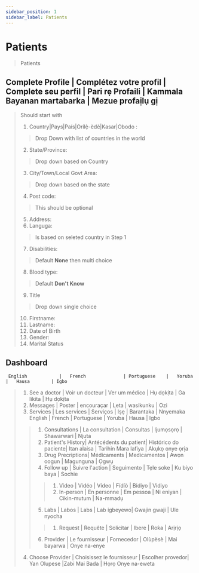 ```yaml
---
sidebar_position: 1
sidebar_label: Patients
---
```

# Patients

> Patients

## Complete Profile | Complétez votre profil | Complete seu perfil | Pari rẹ Profaili | Kammala Bayanan martabarka | Mezue profaịlụ gị

> Should start with 
> 1. Country|Pays|País|Orílẹ̀-èdè|Kasar|Obodo :
> > Drop Down with list of countries in the world
> 2. State/Province:
> > Drop down based on Country
> 3. City/Town/Local Govt Area:
> > Drop down based on the state
> 4. Post code: 
> > This should be optional
> 5. Address:
> 6. Languga: 
> > Is based on seleted country in Step 1
> 7. Disabilities: 
> > Default **None** then multi choice
> 8. Blood type:
> > Default **Don't Know**
> 9. Title
> > Drop down single choice
> 10. Firstname:
> 11. Lastname:
> 12. Date of Birth
> 13. Gender: 
> 14. Marital Status
> 

## Dashboard 
     English            |   French              | Portuguese    |   Yoruba      |   Hausa        | Igbo          
> 1. See a doctor       |   Voir un docteur     | Ver um médico |   Hụ dọkịta   |   Ga likita    | Hụ dọkịta
> 2. Messages           |   Poster              | encouraçar    |   Leta        |   wasikunku    | Ozi
> 3. Services           |   Les services        | Serviços      |   Iṣẹ         |   Barantaka    | Nnyemaka
>      English          |   French              | Portuguese           |   Yoruba    |   Hausa             | Igbo  
> > 1. Consultations    | La consultation       | Consultas            | Ijumọsọrọ   | Shawarwari          | Njuta
> > 2. Patient's History| Antécédents du patient| Histórico do paciente| Itan alaisa | Tarihin Mara lafiya | Akụkọ onye ọrịa
> > 3. Drug Precriptions| Médicaments           | Medicamentos         | Awọn oogun  | Magunguna    | Ọgwụ
> > 4. Follow up        | Suivre l'action       | Seguimento           | Tẹle soke   | Ku biyo baya | Sochie
> > > 1. Video          | Vidéo                 | Vídeo                | Fídíò       | Bidiyo       | Vidiyo
> > > 2. In-person      | En personne           | Em pessoa            | Ni eniyan   | Cikin-mutum  | Na-mmadụ
> > 5. Labs             | Labos                 | Labs                 | Lab igbeyewo| Gwajin gwaji | Ule nyocha
> > > 1. Request        | Requête               | Solicitar            |   Ibere     | Roƙa         |   Arịrịọ
> > 6. Provider         | Le fournisseur        | Fornecedor           | Olùpèsè     | Mai bayarwa  | Onye na-enye
> 4. Choose Provider    | Choisissez le fournisseur | Escolher provedor| Yan Olupese |Zabi Mai Bada | Họrọ Onye na-eweta


 

> 
